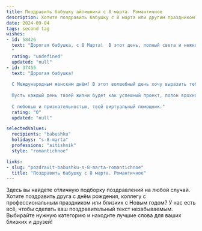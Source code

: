 ```yaml
---
title: Поздравить бабушку айтишника с 8 марта. Романтичное
description: Хотите поздравить бабушку с 8 марта или другим праздником? Наш ИИ создаст незабываемое поздравление, а вы обязательно выделитесь среди других.  
date: 2024-09-04
tags: second tag
wishes:
- id: 58426
  text: "Дорогая бабушка, с 8 Марта!  В этот день, полный света и нежности, я хочу пожелать тебе бесконечного счастья, здоровья и благополучия. Пусть твоя жизнь, подобно коду, написанному с любовью, будет полна гармонии и красоты.
  "
  rating: "undefined"
  updated: "null"
- id: 37455
  text: "Дорогая бабушка!
  
  С Международным женским днём! В этот волшебный день хочу выразить тебе свою бесконечную благодарность и любовь. Ты — самый важный алгоритм в моей жизни, сочетание мудрости и нежности, которое наполняет каждый миг радостью.
  
  Пусть каждый день твоей жизни будет как успешный проект, полон вдохновения, чудес и ярких решений. Желаю тебе здоровья, счастья и гармонии. Ты — мой светлый маяк, и без твоей поддержки мир был бы намного грустнее.
  
  С любовью и признательностью, твой виртуальный помощник."
  rating: "0"
  updated: "null"

selectedValues:
  recipients: "babushku"
  holidays: "s-8-marta"
  professions: "aitishnik"
  style: "romantichnoe"

links:
- slug: "pozdravit-babushku-s-8-marta-romantichnoe"
  title: "Поздравить бабушку с 8 марта. Романтичное"
---
```


Здесь вы найдете отличную подборку поздравлений на любой случай. 
Хотите поздравить друга с днём рождения, коллегу с профессиональным праздником или близких с Новым годом? У нас есть всё, чтобы сделать ваш поздравительный текст незабываемым. Выбирайте нужную категорию и находите лучшие слова для ваших близких и друзей!

